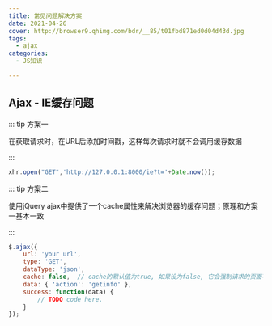```yaml
---
title: 常见问题解决方案
date: 2021-04-26
cover: http://browser9.qhimg.com/bdr/__85/t01fbd871ed0d04d43d.jpg
tags:
  - ajax
categories:
  - JS知识

---
```


## Ajax - IE缓存问题

::: tip 方案一

在获取请求时，在URL后添加时间戳，这样每次请求时就不会调用缓存数据

:::

```javascript
xhr.open("GET",'http://127.0.0.1:8000/ie?t='+Date.now());
```

::: tip 方案二

使用jQuery ajax中提供了一个cache属性来解决浏览器的缓存问题；原理和方案一基本一致

:::

```javascript
$.ajax({
    url: 'your url',
    type: 'GET',
    dataType: 'json',
    cache: false,  // cache的默认值为true, 如果设为false, 它会强制请求的页面不会被浏览缓存。设置cache为false时会在query string中追加一个"_=[时间戳]"的参数
    data: { 'action': 'getinfo' },
    success: function(data) {
        // TODO code here.
    }
});
```

